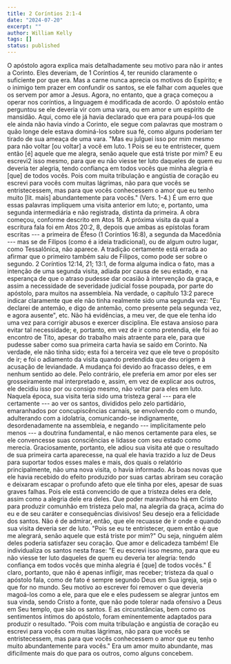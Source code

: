 ```yaml
---
title: 2 Coríntios 2:1-4
date: "2024-07-20"
excerpt: ""
author: William Kelly
tags: []
status: published
---
```


O apóstolo agora explica mais detalhadamente seu motivo para não ir
antes a Corinto. Eles deveriam, de 1 Coríntios 4, ter reunido claramente
o suficiente por que era. Mas a carne nunca aprecia os motivos do
Espírito; e o inimigo tem prazer em confundir os santos, se ele falhar
com aqueles que os servem por amor a Jesus. Agora, no entanto, que a
graça começou a operar nos coríntios, a linguagem é modificada de
acordo. O apóstolo então perguntou se ele deveria vir com uma vara, ou
em amor e um espírito de mansidão. Aqui, como ele já havia declarado que
era para poupá-los que ele ainda não havia vindo a Corinto, ele segue
com palavras que mostram o quão longe dele estava dominá-los sobre sua
fé, como alguns poderiam ter tirado de sua ameaça de uma vara. \"Mas eu
julguei isso por mim mesmo para não voltar \[ou voltar\] a você em luto.
1 Pois se eu te entristecer, quem então \[é\] aquele que me alegra,
senão aquele que está triste por mim? E eu escrevi2 isso mesmo, para que
eu não viesse ter luto daqueles de quem eu deveria ter alegria, tendo
confiança em todos vocês que minha alegria é \[que\] de todos vocês.
Pois com muita tribulação e angústia de coração eu escrevi para vocês
com muitas lágrimas, não para que vocês se entristecessem, mas para que
vocês conhecessem o amor que eu tenho muito \[lit. mais\] abundantemente
para vocês.\" (Vers. 1-4.) É um erro que essas palavras impliquem uma
visita anterior em luto; e, portanto, uma segunda intermediária e não
registrada, distinta da primeira. A obra começou, conforme descrito em
Atos 18. A próxima visita da qual a escritura fala foi em Atos 20:2, 8,
depois que ambas as epístolas foram escritas --- a primeira de Éfeso (1
Coríntios 16:8), a segunda da Macedônia --- mas se de Filipos (como é a
ideia tradicional), ou de algum outro lugar, como Tessalônica, não
aparece. A tradição certamente está errada ao afirmar que o primeiro
também saiu de Filipos, como pode ser sobre o segundo. 2 Coríntios
12:14, 21; 13:1, de forma alguma indica o fato, mas a intenção de uma
segunda visita, adiada por causa de seu estado, e na esperança de que o
atraso pudesse dar ocasião à intervenção da graça, e assim a necessidade
de severidade judicial fosse poupada, por parte do apóstolo, para muitos
na assembleia. Na verdade, o capítulo 13:2 parece indicar claramente que
ele não tinha realmente sido uma segunda vez: \"Eu declarei de antemão,
e digo de antemão, como presente pela segunda vez, e agora ausente\",
etc. Não há evidências, a meu ver, de que ele tenha ido uma vez para
corrigir abusos e exercer disciplina. Ele estava ansioso para evitar tal
necessidade; e, portanto, em vez de ir como pretendia, ele foi ao
encontro de Tito, apesar do trabalho mais atraente para ele, para que
pudesse saber como sua primeira carta havia se saído em Corinto. Na
verdade, ele não tinha sido; esta foi a terceira vez que ele teve o
propósito de ir; e foi o adiamento da visita quando pretendida que deu
origem à acusação de leviandade. A mudança foi devido ao fracasso deles,
e em nenhum sentido ao dele. Pelo contrário, ele preferia em amor por
eles ser grosseiramente mal interpretado e, assim, em vez de explicar
aos outros, ele decidiu isso por ou consigo mesmo, não voltar para eles
em luto. Naquela época, sua visita teria sido uma tristeza geral ---
para ele certamente --- ao ver os santos, divididos pelo zelo
partidário, emaranhados por concupiscências carnais, se envolvendo com o
mundo, adulterando com a idolatria, comunicando-se indignamente,
desordenadamente na assembleia, e negando --- implicitamente pelo menos
--- a doutrina fundamental, e não menos certamente para eles, se ele
convencesse suas consciências e lidasse com seu estado como merecia.
Graciosamente, portanto, ele adiou sua visita até que o resultado de sua
primeira carta aparecesse, na qual ele havia trazido a luz de Deus para
suportar todos esses males e mais, dos quais o relatório principalmente,
não uma nova visita, o havia informado. As boas novas que ele havia
recebido do efeito produzido por suas cartas abriram seu coração e
deixaram escapar o profundo afeto que ele tinha por eles, apesar de suas
graves falhas. Pois ele está convencido de que a tristeza deles era
dele, assim como a alegria dele era deles. Que poder maravilhoso há em
Cristo para produzir comunhão em tristeza pelo mal, na alegria da graça,
acima do eu e de seu caráter e consequências divisivos! Seu desejo era a
felicidade dos santos. Não é de admirar, então, que ele recuasse de ir
onde e quando sua visita deveria ser de luto. \"Pois se eu te
entristecer, quem então é que me alegrará, senão aquele que está triste
por mim?\" Ou seja, ninguém além deles poderia satisfazer seu coração.
Que amor e delicadeza também! Ele individualiza os santos nesta frase:
\"E eu escrevi isso mesmo, para que eu não viesse ter luto daqueles de
quem eu deveria ter alegria: tendo confiança em todos vocês que minha
alegria é \[que\] de todos vocês.\" É claro, portanto, que não é apenas
infligir, mas receber; tristeza da qual o apóstolo fala, como de fato é
sempre segundo Deus em Sua igreja, seja o que for no mundo. Seu motivo
ao escrever foi remover o que deveria magoá-los como a ele, para que ele
e eles pudessem se alegrar juntos em sua vinda, sendo Cristo a fonte,
que não pode tolerar nada ofensivo a Deus em Seu templo, que são os
santos. E as circunstâncias, bem como os sentimentos íntimos do
apóstolo, foram eminentemente adaptados para produzir o resultado.
\"Pois com muita tribulação e angústia de coração eu escrevi para vocês
com muitas lágrimas, não para que vocês se entristecessem, mas para que
vocês conhecessem o amor que eu tenho muito abundantemente para vocês.\"
Era um amor muito abundante, mas dificilmente mais do que para os
outros, como alguns concebem.

